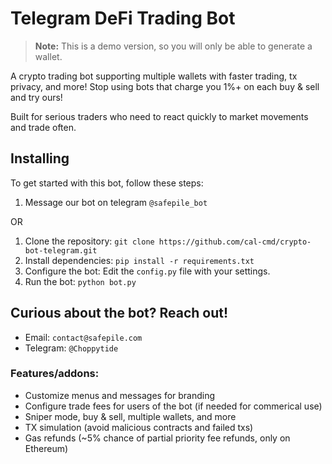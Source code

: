 # Telegram DeFi Trading Bot
> **Note:** This is a demo version, so you will only be able to generate a wallet.
> 
A crypto trading bot supporting multiple wallets with faster trading, tx privacy, and more! Stop using bots that charge you 1%+ on each buy & sell and try ours! 

Built for serious traders who need to react quickly to market movements and trade often.

## Installing
To get started with this bot, follow these steps:

1. Message our bot on telegram `@safepile_bot`

OR

1. Clone the repository: `git clone https://github.com/cal-cmd/crypto-bot-telegram.git`
2. Install dependencies: `pip install -r requirements.txt`
3. Configure the bot: Edit the `config.py` file with your settings.
4. Run the bot: `python bot.py`


## Curious about the bot? Reach out!
- Email: `contact@safepile.com`
- Telegram: `@Choppytide`

### Features/addons:
- Customize menus and messages for branding
- Configure trade fees for users of the bot (if needed for commerical use)
- Sniper mode, buy & sell, multiple wallets, and more
- TX simulation (avoid malicious contracts and failed txs) 
- Gas refunds (~5% chance of partial priority fee refunds, only on Ethereum)
